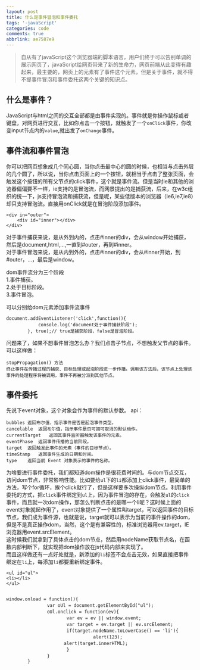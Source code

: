 ```yaml
---
layout: post
title: 什么是事件冒泡和事件委托
tags: '-javaScript'
categories: code
comments: true
abbrlink: ae7587e9
---
```

> 自从有了javaScript这个浏览器端的脚本语言，用户们终于可以告别单调的展示网页了，javaScript给网页带来了新的生命力，网页前端从此变得有趣起来，最主要的，网页上的元素有了事件这个元素，但是关于事件，就不得不提事件冒泡和事件委托这两个关键的知识点。  

## 什么是事件？  
JavaScript与html之间的交互全部都是由事件实现的。事件就是你操作鼠标或者键盘，对网页进行交互，比如你点击一个按钮，就触发了一个`onClick`事件，你改变input节点内的`value`,就出发了`onChange`事件。  

## 事件流和事件冒泡  
你可以把网页想象成几个同心圆，当你点击最中心的圆的时候，也相当与点击外层的几个圆了，所以说，当你点击页面上的一个按钮，就相当于点击了整张页面，会触发这个按钮的所有父节点的click事件，这个就是事件流。但是当时ie和其他的浏览器偏偏要不一样，ie支持的是冒泡流，而网景提出的是捕获流，后来，在w3c组织的统一下，js支持冒泡流和捕获流，但是呢，某些低版本的浏览器（ie6,ie7,ie8）却只支持冒泡流。直接用onClick就是在冒泡阶段添加事件。
```   
<div in="outer">
    <div id="inner"></div>
</div>
```
对于事件捕获来说，是从外到内的，点击#inner的div，会从window开始捕获，然后是document,html,...,一直到#outer，再到#inner。   
对于事件冒泡来说，是从内到外的，点击#inner的div，会从#inner开始，到#outer，...，最后是window。   

dom事件流分为三个阶段   
1.事件捕获。   
2.处于目标阶段。   
3.事件冒泡。   

可以分别给dom元素添加事件流事件   
```
document.addEventListener('click',function(){
            console.log('document处于事件捕获阶段');
        }, true);// true是捕获阶段，false是冒泡阶段。
```   

问题来了，如果不想事件冒泡怎么办？我们点击子节点，不想触发父节点的事件。可以这样做：
```
stopPropagation() 方法
终止事件在传播过程的捕获、目标处理或起泡阶段进一步传播。调用该方法后，该节点上处理该事件的处理程序将被调用，事件不再被分派到其他节点。
```

## 事件委托  
先说下event对象，这个对象会作为事件的默认参数。
api：
``` 
bubbles	返回布尔值，指示事件是否是起泡事件类型。
cancelable	返回布尔值，指示事件是否可拥可取消的默认动作。
currentTarget	返回其事件监听器触发该事件的元素。
eventPhase	返回事件传播的当前阶段。
target	返回触发此事件的元素（事件的目标节点）。
timeStamp	返回事件生成的日期和时间。
type	返回当前 Event 对象表示的事件的名称。
```

为啥要进行事件委托，我们都知道dom操作是很花费时间的。与dom节点交互，访问dom节点，非常影响性能。比如要给`ul`下的`li`都添加上click事件，最简单的方法，写个for循环，挨个click就行了，但是这样要多次操纵dom节点。利用事件委托的方式，把`click`事件绑定到`ul`上，因为事件冒泡的存在，会触发`ul`的`click`事件，而且就一次dom操作，那怎么判断点击的是哪一个li呢？这时候上面的event对象就起作用了，event对象提供了一个属性叫target，可以返回事件的目标节点，我们成为事件源，也就是说，target就可以表示为当前的事件操作的dom，但是不是真正操作dom，当然，这个是有兼容性的，标准浏览器用ev.target，IE浏览器用event.srcElement。   
这时候我们就拿到了具体点击的dom节点，然后用nodeName获取节点名，在函数内部判断下，就实现把dom操作放在js代码内部来实现了。   
而且这样做还有一点好处就是，新添加的`li`标签不会点击无效，如果直接把事件绑定在`li`上，每添加`li`都要重新绑定事件。   

```
<ul id="ul">
<li></li>
</ul>


window.onload = function(){
		    　　var oUl = document.getElementById("ul");
		    　　oUl.onclick = function(ev){
		    	　　　　var ev = ev || window.event;
		   		　　　　var target = ev.target || ev.srcElement;
		        　　　　if(target.nodeName.toLowerCase() == 'li'){
		        　 　　　　　　	alert(123);
		　　　　　　　  alert(target.innerHTML);
				　　　　}
		    　　}
		}
```



